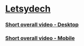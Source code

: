 # [Letsydech](letsydech.com)


### [Short overall video - Desktop](https://drive.google.com/file/d/1pMg_kvoki794K5bP6DApP7mc7v8iJQD0/view)

### [Short overall video - Mobile](https://drive.google.com/file/d/1FlQKXPjje7w0YQElezyZk6oBu3WCOnRN/view)